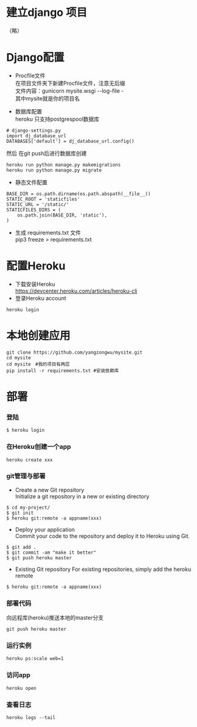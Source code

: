 # 建立django 项目
（略）

# Django配置
* Procfile文件  
在项目文件夹下新建Procfile文件，注意无后缀     
文件内容：gunicorn mysite.wsgi --log-file -    
其中mysite就是你的项目名 
 
* 数据库配置  
heroku 只支持postgrespool数据库  
```
# django-settings.py
import dj_database_url
DATABASES['default'] = dj_database_url.config()
```
然后 在git push后进行数据库创建
```
heroku run python manage.py makemigrations
heroku run python manage.py migrate
```

* 静态文件配置
```
BASE_DIR = os.path.dirname(os.path.abspath(__file__))  
STATIC_ROOT = 'staticfiles'  
STATIC_URL = '/static/'  
STATICFILES_DIRS = (  
    os.path.join(BASE_DIR, 'static'),  
)  
```

* 生成 requirements.txt 文件  
pip3 freeze > requirements.txt


# 配置Heroku
* 下载安装Heroku  
https://devcenter.heroku.com/articles/heroku-cli
* 登录Heroku account
```
heroku login
```

# 本地创建应用
```
git clone https://github.com/yangzongwu/mysite.git
cd mysite
cd mysite　#我的项目有两层
pip install -r requirements.txt #安装依赖库
```

# 部署
### 登陆
```
$ heroku login
```
### 在Heroku创建一个app
```
heroku create xxx
```
### git管理与部署
* Create a new Git repository  
Initialize a git repository in a new or existing directory  
```
$ cd my-project/
$ git init
$ heroku git:remote -a appname(xxx)
```
* Deploy your application  
Commit your code to the repository and deploy it to Heroku using Git.  
```
$ git add . 
$ git commit -am "make it better"
$ git push heroku master
```
* Existing Git repository
For existing repositories, simply add the heroku remote
```
$ heroku git:remote -a appname(xxx)
```
### 部署代码
向远程库(heroku)推送本地的master分支
```
git push heroku master
```
### 运行实例
```
heroku ps:scale web=1
```
### 访问app
```
heroku open
```
### 查看日志
```
heroku logs --tail
```